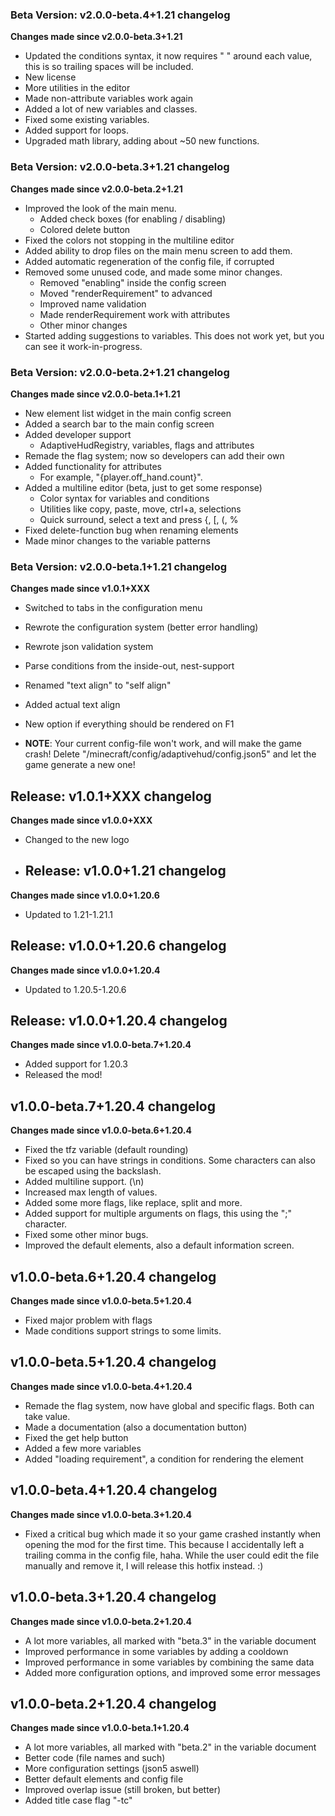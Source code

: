 ### Beta Version: v2.0.0-beta.4+1.21 changelog
**Changes made since v2.0.0-beta.3+1.21**
- Updated the conditions syntax, it now requires " " around each value, this is so trailing spaces will be included.
- New license
- More utilities in the editor
- Made non-attribute variables work again
- Added a lot of new variables and classes.
- Fixed some existing variables.
- Added support for loops.
- Upgraded math library, adding about ~50 new functions.

### Beta Version: v2.0.0-beta.3+1.21 changelog
**Changes made since v2.0.0-beta.2+1.21**

- Improved the look of the main menu.
  - Added check boxes (for enabling / disabling)
  - Colored delete button
- Fixed the colors not stopping in the multiline editor
- Added ability to drop files on the main menu screen to add them.
- Added automatic regeneration of the config file, if corrupted
- Removed some unused code, and made some minor changes.
  - Removed "enabling" inside the config screen
  - Moved "renderRequirement" to advanced
  - Improved name validation
  - Made renderRequirement work with attributes
  - Other minor changes
- Started adding suggestions to variables. This does not work yet, but you can see it work-in-progress.

### Beta Version: v2.0.0-beta.2+1.21 changelog
**Changes made since v2.0.0-beta.1+1.21**

- New element list widget in the main config screen
- Added a search bar to the main config screen
- Added developer support
  - AdaptiveHudRegistry, variables, flags and attributes
- Remade the flag system; now so developers can add their own
- Added functionality for attributes
  - For example, "{player.off_hand.count}". 
- Added a multiline editor (beta, just to get some response)
  - Color syntax for variables and conditions
  - Utilities like copy, paste, move, ctrl+a, selections
  - Quick surround, select a text and press {, [, (, %
- Fixed delete-function bug when renaming elements
- Made minor changes to the variable patterns

### Beta Version: v2.0.0-beta.1+1.21 changelog
**Changes made since v1.0.1+XXX**

- Switched to tabs in the configuration menu
- Rewrote the configuration system (better error handling)
- Rewrote json validation system
- Parse conditions from the inside-out, nest-support
- Renamed "text align" to "self align"
- Added actual text align
- New option if everything should be rendered on F1

- **NOTE**: Your current config-file won't work, and will make the game crash! Delete "/minecraft/config/adaptivehud/config.json5" and let the game generate a new one!

## Release: v1.0.1+XXX changelog
**Changes made since v1.0.0+XXX**

- Changed to the new logo

- ## Release: v1.0.0+1.21 changelog
**Changes made since v1.0.0+1.20.6**

- Updated to 1.21-1.21.1

## Release: v1.0.0+1.20.6 changelog
**Changes made since v1.0.0+1.20.4**

- Updated to 1.20.5-1.20.6

## Release: v1.0.0+1.20.4 changelog
**Changes made since v1.0.0-beta.7+1.20.4**

- Added support for 1.20.3
- Released the mod!

## v1.0.0-beta.7+1.20.4 changelog
**Changes made since v1.0.0-beta.6+1.20.4**

- Fixed the tfz variable (default rounding)
- Fixed so you can have strings in conditions. Some characters can also be escaped using the backslash.
- Added multiline support. (\n)
- Increased max length of values.
- Added some more flags, like replace, split and more. 
- Added support for multiple arguments on flags, this using the ";" character.
- Fixed some other minor bugs.
- Improved the default elements, also a default information screen.

## v1.0.0-beta.6+1.20.4 changelog
**Changes made since v1.0.0-beta.5+1.20.4**

- Fixed major problem with flags
- Made conditions support strings to some limits.

## v1.0.0-beta.5+1.20.4 changelog
**Changes made since v1.0.0-beta.4+1.20.4**

- Remade the flag system, now have global and specific flags. Both can take value.
- Made a documentation (also a documentation button)
- Fixed the get help button
- Added a few more variables
- Added "loading requirement", a condition for rendering the element

## v1.0.0-beta.4+1.20.4 changelog
**Changes made since v1.0.0-beta.3+1.20.4**

- Fixed a critical bug which made it so your game crashed instantly when opening the mod for the first time. This because I accidentally left a trailing comma in the config file, haha. While the user could edit the file manually and remove it, I will release this hotfix instead. :)

## v1.0.0-beta.3+1.20.4 changelog
**Changes made since v1.0.0-beta.2+1.20.4**

- A lot more variables, all marked with "beta.3" in the variable document
- Improved performance in some variables by adding a cooldown
- Improved performance in some variables by combining the same data
- Added more configuration options, and improved some error messages

## v1.0.0-beta.2+1.20.4 changelog
**Changes made since v1.0.0-beta.1+1.20.4**

- A lot more variables, all marked with "beta.2" in the variable document
- Better code (file names and such)
- More configuration settings (json5 aswell)
- Better default elements and config file
- Improved overlap issue (still broken, but better)
- Added title case flag "-tc"